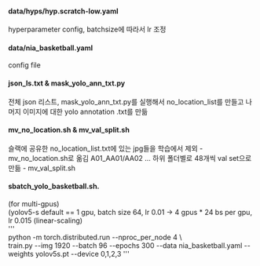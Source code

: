 #### data/hyps/hyp.scratch-low.yaml 
hyperparameter config, batchsize에 따라서 lr 조정 

#### data/nia_basketball.yaml  
config file  
                   
#### json_ls.txt & mask_yolo_ann_txt.py  
전체 json 리스트, mask_yolo_ann_txt.py를 실행해서 no_location_list를 만들고 나머지 이미지에 대한 yolo annotation .txt를 만듦

#### mv_no_location.sh & mv_val_split.sh 
슬랙에 공유한 no_location_list.txt에 있는 jpg들을 학습에서 제외 - mv_no_location.sh로 옮김 
A01_AA01/AA02 ... 하위 폴더별로 48개씩 val set으로 만듦 - mv_val_split.sh 

#### sbatch_yolo_basketball.sh. 
(for multi-gpus)  
(yolov5-s default == 1 gpu, batch size 64, lr 0.01 -> 4 gpus * 24 bs per gpu, lr 0.015 (linear-scaling)  
'''   
python -m torch.distributed.run --nproc_per_node 4 \  
    train.py --img 1920 --batch 96 --epochs 300 --data nia_basketball.yaml --weights yolov5s.pt --device 0,1,2,3
'''   

